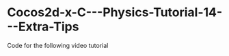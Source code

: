 Cocos2d-x-C---Physics-Tutorial-14---Extra-Tips
==============================================

Code for the following video tutorial 
